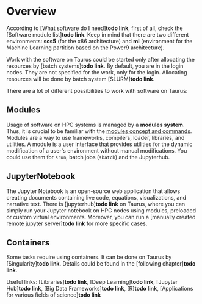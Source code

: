 # Overview

According to [What software do I need]**todo link**, first of all, check the [Software module
list]**todo link**.  Keep in mind that there are two different environments: **scs5** (for the x86
architecture) and **ml** (environment for the Machine Learning partition based on the Power9
architecture).

Work with the software on Taurus could be started only after allocating the resources by [batch
systems]**todo link**. By default, you are in the login nodes. They are not specified for the work,
only for the login. Allocating resources will be done by batch system [SLURM]**todo link**.

There are a lot of different possibilities to work with software on Taurus:

## Modules

Usage of software on HPC systems is managed by a **modules system**. Thus, it is crucial to
be familiar with the [modules concept and commands](modules.md).  Modules are a way to use
frameworks, compilers, loader, libraries, and utilities. A module is a user interface that provides
utilities for the dynamic modification of a user's environment without manual modifications. You
could use them for `srun`, batch jobs (`sbatch`) and the Jupyterhub.

## JupyterNotebook

The Jupyter Notebook is an open-source web application that allows creating documents containing
live code, equations, visualizations, and narrative text. There is [jupyterhub]**todo link** on
Taurus, where you can simply run your Jupyter notebook on HPC nodes using modules, preloaded or
custom virtual environments. Moreover, you can run a [manually created remote jupyter server]**todo
link** for more specific cases.

## Containers

Some tasks require using containers. It can be done on Taurus by [Singularity]**todo link**. Details
could be found in the [following chapter]**todo link**.

Useful links: [Libraries]**todo link**, [Deep Learning]**todo link**, [Jupyter Hub]**todo link**,
[Big Data Frameworks]**todo link**, [R]**todo link**, [Applications for various fields of
science]**todo link**

